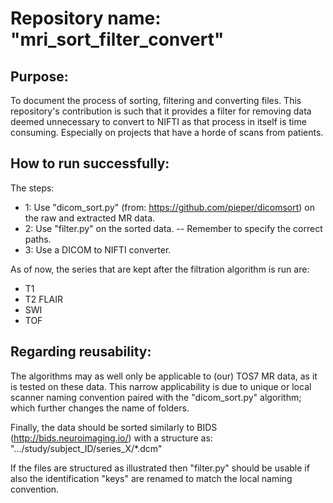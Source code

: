 # Repository name: "mri_sort_filter_convert"

## Purpose:
To document the process of sorting, filtering and converting files.
This repository's contribution is such that it provides a filter for removing data deemed unnecessary to convert to NIFTI as that process in itself is time consuming. Especially on projects that have a horde of scans from patients.

## How to run successfully:
The steps:
- 1: Use "dicom_sort.py" (from: https://github.com/pieper/dicomsort) on the raw and extracted MR data.
- 2: Use "filter.py" on the sorted data.
  -- Remember to specify the correct paths.
- 3: Use a DICOM to NIFTI converter.

As of now, the series that are kept after the filtration algorithm is run are:
- T1
- T2 FLAIR
- SWI
- TOF

## Regarding reusability:
The algorithms may as well only be applicable to (our) TOS7 MR data, as it is tested on these data. This narrow applicability is due to unique or local scanner naming convention paired with the "dicom_sort.py" algorithm; which further changes the name of folders.

Finally, the data should be sorted similarly to BIDS (http://bids.neuroimaging.io/) with a structure as:
".../study/subject_ID/series_X/*.dcm"

If the files are structured as illustrated then "filter.py" should be usable if also the identification "keys" are renamed to match the local naming convention.



